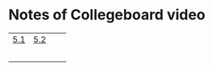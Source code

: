 # Notes of Collegeboard video
<table>
   <tr>
    <td><a href="https://github.com/TianbinLiu/Tianbin-Github/wiki/Week-0#51-beneficial-and-harmful-effects">5.1</a></td>
    <td><a href="https://github.com/TianbinLiu/Tianbin-Github/wiki/Week-0#52-digital-divide">5.2</a></td>
    <td><a href=""></a></td>
    <td><a href=""></a></td>
   </tr>
   <tr>
    <td><a href=""></a></td>
    <td><a href=""></a></td>
    <td><a href=""></a></td>
    <td><a href=""></a></td>
  </tr>
   <tr>
    <td><a href=""></a></td>
    <td><a href=""></a></td>
    <td><a href=""></a></td>
    <td><a href=""></a></td>
  </tr>
  <tr>
    <td><a href=""></a></td>
    <td><a href=""></a></td>
    <td><a href=""></a></td>
    <td><a href=""></a></td>
  </tr>
  <tr>
    <td><a href=""></a></td>
    <td><a href=""></a></td>
    <td><a href=""></a></td>
    <td><a href=""></a></td>
  </tr>
  <tr>
    <td><a href=""></a></td>
    <td><a href=""></a></td>
    <td><a href=""></a></td>
    <td><a href=""></a></td>
  </tr>
</table>

